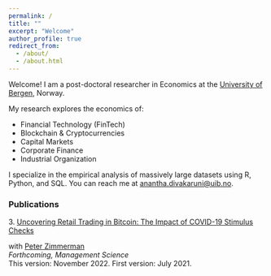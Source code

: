 ```yaml
---
permalink: /
title: ""
excerpt: "Welcome"
author_profile: true
redirect_from:
  - /about/
  - /about.html
---
```


Welcome! I am a post-doctoral researcher in Economics at the [University of Bergen](https://www.uib.no/econ]
), Norway.

My research explores the economics of:
*  Financial Technology (FinTech)
*  Blockchain & Cryptocurrencies
*  Capital Markets
*  Corporate Finance
*  Industrial Organization

I specialize in the empirical analysis of massively large datasets using R, Python, and SQL. You can reach me at [anantha.divakaruni@uib.no](anantha.divakarun@uib.no).


### Publications  

3\. [Uncovering Retail Trading in Bitcoin: The Impact of COVID-19 Stimulus Checks](https://papers.ssrn.com/abstract=3888393)

with [Peter Zimmerman](https://sites.google.com/view/peter-zimmerman/)   
_Forthcoming, Management Science_  
This version: November 2022. First version: July 2021.  
<!--- \[[arXiv](https://arxiv.org/abs/2010.04814)\] \[[pdf](https://pedrohcgs.github.io/files/Roth_SantAnna_ECMA2022.pdf)\] -->
